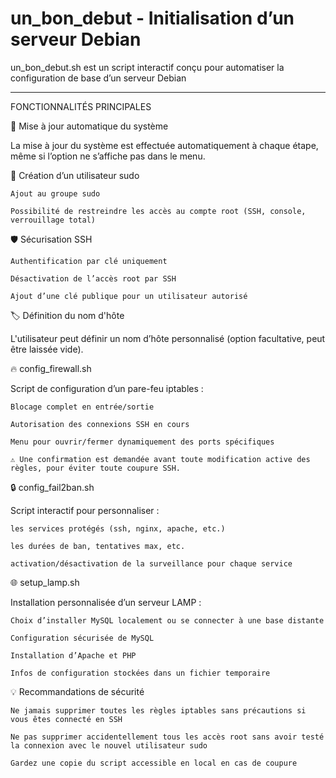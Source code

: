 # un_bon_debut - Initialisation d’un serveur Debian

un_bon_debut.sh est un script interactif conçu pour automatiser la configuration de base d’un serveur Debian
____________________________________________________________________________________________________
FONCTIONNALITÉS PRINCIPALES 

🔄 Mise à jour automatique du système

La mise à jour du système est effectuée automatiquement à chaque étape, même si l’option ne s’affiche pas dans le menu.

👤 Création d’un utilisateur sudo

    Ajout au groupe sudo

    Possibilité de restreindre les accès au compte root (SSH, console, verrouillage total)

🛡️ Sécurisation SSH

    Authentification par clé uniquement

    Désactivation de l’accès root par SSH

    Ajout d’une clé publique pour un utilisateur autorisé

🏷️ Définition du nom d'hôte

L'utilisateur peut définir un nom d’hôte personnalisé (option facultative, peut être laissée vide).

🔥 config_firewall.sh

Script de configuration d’un pare-feu iptables :

    Blocage complet en entrée/sortie

    Autorisation des connexions SSH en cours

    Menu pour ouvrir/fermer dynamiquement des ports spécifiques

    ⚠️ Une confirmation est demandée avant toute modification active des règles, pour éviter toute coupure SSH.

🔒 config_fail2ban.sh

Script interactif pour personnaliser :

    les services protégés (ssh, nginx, apache, etc.)

    les durées de ban, tentatives max, etc.

    activation/désactivation de la surveillance pour chaque service

🌐 setup_lamp.sh

Installation personnalisée d’un serveur LAMP :

    Choix d’installer MySQL localement ou se connecter à une base distante

    Configuration sécurisée de MySQL

    Installation d’Apache et PHP

    Infos de configuration stockées dans un fichier temporaire

💡 Recommandations de sécurité

    Ne jamais supprimer toutes les règles iptables sans précautions si vous êtes connecté en SSH

    Ne pas supprimer accidentellement tous les accès root sans avoir testé la connexion avec le nouvel utilisateur sudo

    Gardez une copie du script accessible en local en cas de coupure

